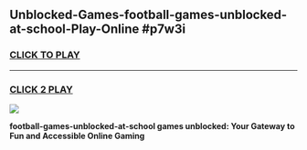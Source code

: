 
## Unblocked-Games-football-games-unblocked-at-school-Play-Online #p7w3i
<h3>
<a href="https://news.freeplayer.one?title=football-games-unblocked-at-school&ref=3">CLICK TO PLAY</a></h3>
<hr>

<h3>
<a href="https://news.freeplayer.one?title=football-games-unblocked-at-school&ref=3">CLICK 2 PLAY</a>
  
</h3>

<a href="https://news.freeplayer.one?title=football-games-unblocked-at-school&ref=3"><img src="https://clearcache.store/games.png"></a>


**football-games-unblocked-at-school games unblocked: Your Gateway to Fun and Accessible Online Gaming**
